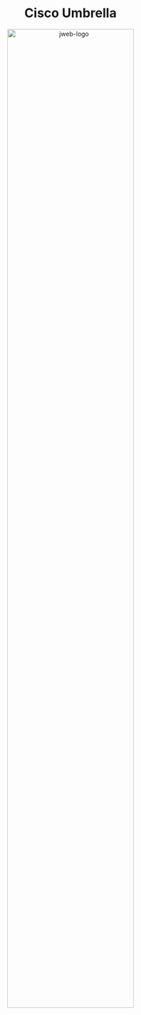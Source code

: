 <div align="center">
    <h1>Cisco Umbrella</h1>
</div>

<div align="center">
    <img width="75%" src="https://www.jwebdevelopment.com/wp-content/uploads/2019/11/design_101794_7493754_90969_3b6cab74_image-1.jpg" alt="jweb-logo" />
    <!-- <img width="45%" style="background: #fff; padding: 0.25em" src="https://umbrella.cisco.com/wp-content/themes/umbrella/images/umbrella-logo.svg" alt="cisco-logo"> -->
</div>

<!-- [![Npm package version](https://badgen.net/npm/v/express)](https://npmjs.com/package/express) -->

